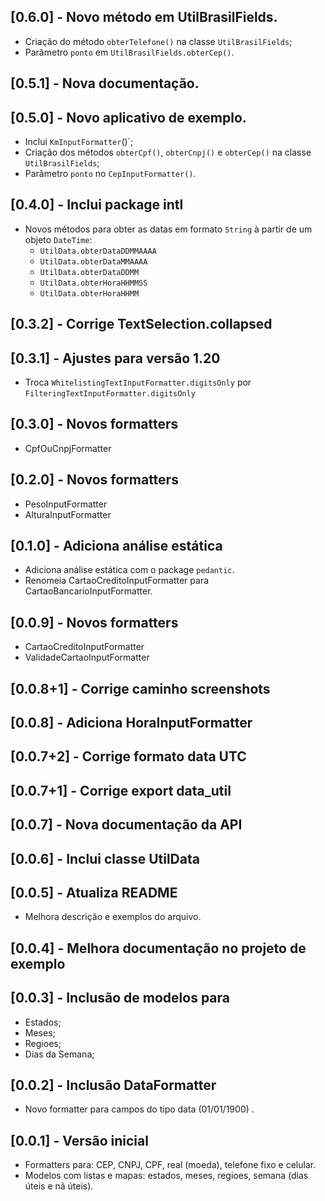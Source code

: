 ## [0.6.0] - Novo método em UtilBrasilFields.
- Criação do método `obterTelefone()` na classe `UtilBrasilFields`;
- Parâmetro `ponto` em `UtilBrasilFields.obterCep()`.

## [0.5.1] - Nova documentação.

## [0.5.0] - Novo aplicativo de exemplo.
- Inclui `KmInputFormatter`()`;
- Criação dos métodos `obterCpf()`, `obterCnpj()` e `obterCep()` na classe `UtilBrasilFields`;
- Parâmetro `ponto` no `CepInputFormatter()`. 

## [0.4.0] - Inclui package intl

- Novos métodos para obter as datas em formato `String` à partir de um objeto `DateTime`:
  - `UtilData.obterDataDDMMAAAA`
  - `UtilData.obterDataMMAAAA`
  - `UtilData.obterDataDDMM`
  - `UtilData.obterHoraHHMMSS`
  - `UtilData.obterHoraHHMM`

## [0.3.2] - Corrige TextSelection.collapsed

## [0.3.1] - Ajustes para versão 1.20

- Troca `WhitelistingTextInputFormatter.digitsOnly` por `FilteringTextInputFormatter.digitsOnly`

## [0.3.0] - Novos formatters

- CpfOuCnpjFormatter

## [0.2.0] - Novos formatters

- PesoInputFormatter
- AlturaInputFormatter

## [0.1.0] - Adiciona análise estática

- Adiciona análise estática com o package `pedantic`.
- Renomeia CartaoCreditoInputFormatter para CartaoBancarioInputFormatter.

## [0.0.9] - Novos formatters

- CartaoCreditoInputFormatter
- ValidadeCartaoInputFormatter

## [0.0.8+1] - Corrige caminho screenshots

## [0.0.8] - Adiciona HoraInputFormatter

## [0.0.7+2] - Corrige formato data UTC

## [0.0.7+1] - Corrige export data_util

## [0.0.7] - Nova documentação da API

## [0.0.6] - Inclui classe UtilData

## [0.0.5] - Atualiza README

- Melhora descrição e exemplos do arquivo.

## [0.0.4] - Melhora documentação no projeto de exemplo

## [0.0.3] - Inclusão de modelos para

- Estados;
- Meses;
- Regioes;
- Dias da Semana;

## [0.0.2] - Inclusão DataFormatter

- Novo formatter para campos do tipo data (01/01/1900) .

## [0.0.1] - Versão inicial

- Formatters para: CEP, CNPJ, CPF, real (moeda), telefone fixo e celular.
- Modelos com listas e mapas: estados, meses, regioes, semana (dias úteis e nã úteis).
